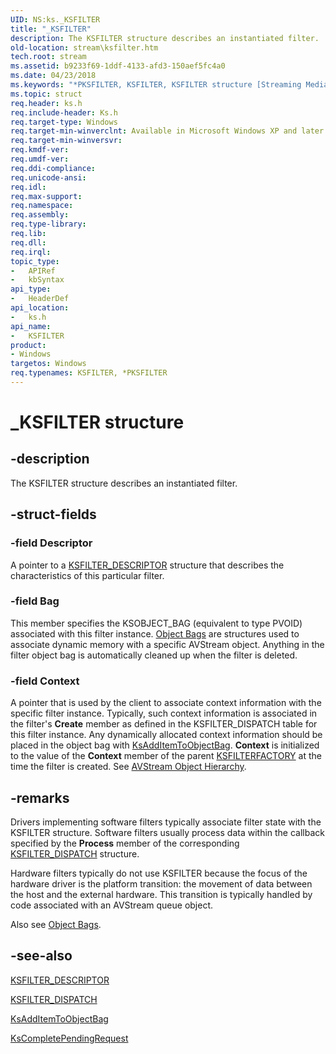 ```yaml
---
UID: NS:ks._KSFILTER
title: "_KSFILTER"
description: The KSFILTER structure describes an instantiated filter.
old-location: stream\ksfilter.htm
tech.root: stream
ms.assetid: b9233f69-1ddf-4133-afd3-150aef5fc4a0
ms.date: 04/23/2018
ms.keywords: "*PKSFILTER, KSFILTER, KSFILTER structure [Streaming Media Devices], PKSFILTER, PKSFILTER structure pointer [Streaming Media Devices], _KSFILTER, avstruct_6662a03a-c6de-4f5e-b86a-a3685dba320e.xml, ks/KSFILTER, ks/PKSFILTER, stream.ksfilter"
ms.topic: struct
req.header: ks.h
req.include-header: Ks.h
req.target-type: Windows
req.target-min-winverclnt: Available in Microsoft Windows XP and later operating systems and in Microsoft DirectX 8.0 and later versions.
req.target-min-winversvr: 
req.kmdf-ver: 
req.umdf-ver: 
req.ddi-compliance: 
req.unicode-ansi: 
req.idl: 
req.max-support: 
req.namespace: 
req.assembly: 
req.type-library: 
req.lib: 
req.dll: 
req.irql: 
topic_type:
-	APIRef
-	kbSyntax
api_type:
-	HeaderDef
api_location:
-	ks.h
api_name:
-	KSFILTER
product:
- Windows
targetos: Windows
req.typenames: KSFILTER, *PKSFILTER
---
```


# _KSFILTER structure


## -description


The KSFILTER structure describes an instantiated filter.


## -struct-fields




### -field Descriptor

A pointer to a <a href="https://msdn.microsoft.com/library/windows/hardware/ff562553">KSFILTER_DESCRIPTOR</a> structure that describes the characteristics of this particular filter.


### -field Bag

This member specifies the KSOBJECT_BAG (equivalent to type PVOID) associated with this filter instance. <a href="https://msdn.microsoft.com/b7ee5756-1c79-4ead-9999-d13be9a0d3d9">Object Bags</a> are structures used to associate dynamic memory with a specific AVStream object. Anything in the filter object bag is automatically cleaned up when the filter is deleted.


### -field Context

A pointer that is used by the client to associate context information with the specific filter instance. Typically, such context information is associated in the filter's <b>Create</b> member as defined in the KSFILTER_DISPATCH table for this filter instance. Any dynamically allocated context information should be placed in the object bag with <a href="https://msdn.microsoft.com/library/windows/hardware/ff560941">KsAddItemToObjectBag</a>. <b>Context</b> is initialized to the value of the <b>Context</b> member of the parent <a href="https://msdn.microsoft.com/library/windows/hardware/ff562530">KSFILTERFACTORY</a> at the time the filter is created. See <a href="https://msdn.microsoft.com/b7d6f06d-6c97-414e-a453-d375e2d7ccf5">AVStream Object Hierarchy</a>.


## -remarks



Drivers implementing software filters typically associate filter state with the KSFILTER structure. Software filters usually process data within the callback specified by the <b>Process</b> member of the corresponding <a href="https://msdn.microsoft.com/library/windows/hardware/ff562554">KSFILTER_DISPATCH</a> structure.

Hardware filters typically do not use KSFILTER because the focus of the hardware driver is the platform transition: the movement of data between the host and the external hardware. This transition is typically handled by code associated with an AVStream queue object.

Also see <a href="https://msdn.microsoft.com/b7ee5756-1c79-4ead-9999-d13be9a0d3d9">Object Bags</a>.




## -see-also




<a href="https://msdn.microsoft.com/library/windows/hardware/ff562553">KSFILTER_DESCRIPTOR</a>



<a href="https://msdn.microsoft.com/library/windows/hardware/ff562554">KSFILTER_DISPATCH</a>



<a href="https://msdn.microsoft.com/library/windows/hardware/ff560941">KsAddItemToObjectBag</a>



<a href="https://msdn.microsoft.com/library/windows/hardware/ff561025">KsCompletePendingRequest</a>
 

 

